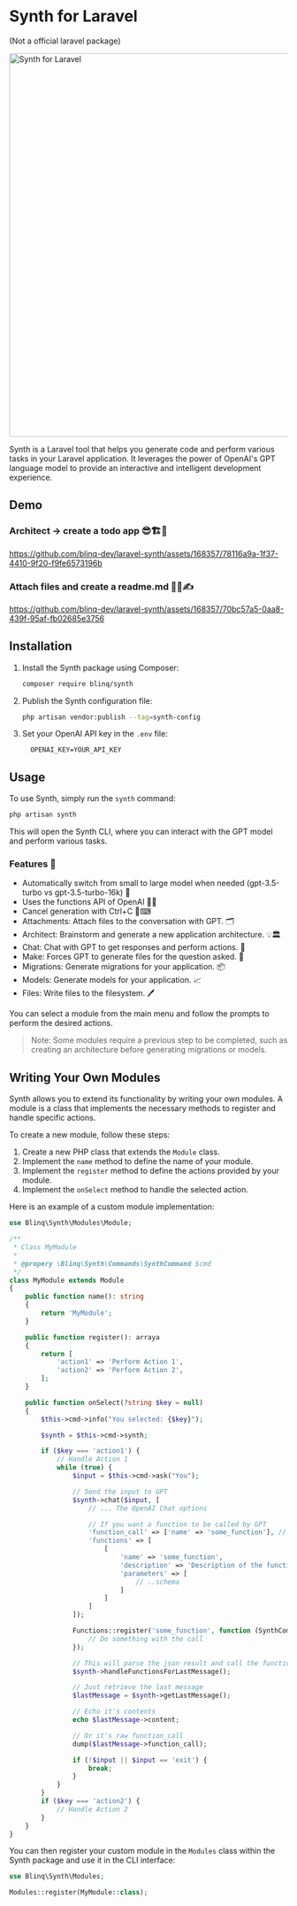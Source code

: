
# Synth for Laravel
(Not a official laravel package)

<img width="693" alt="Synth for Laravel" src="https://github.com/blinq-dev/laravel-synth/assets/168357/7dccb9ba-1db5-4d6f-9a41-fde6f99a2446">

Synth is a Laravel tool that helps you generate code and perform various tasks in your Laravel application. It leverages the power of OpenAI's GPT language model to provide an interactive and intelligent development experience.

## Demo

### Architect -> create a todo app 😎🏗️📝
https://github.com/blinq-dev/laravel-synth/assets/168357/78116a9a-1f37-4410-9f20-f9fe6573196b

### Attach files and create a readme.md 📎📄✍️
https://github.com/blinq-dev/laravel-synth/assets/168357/70bc57a5-0aa8-439f-95af-fb02685e3756

## Installation

1. Install the Synth package using Composer:

   ```bash
   composer require blinq/synth
   ```

2. Publish the Synth configuration file:

   ```bash
   php artisan vendor:publish --tag=synth-config
   ```

3. Set your OpenAI API key in the `.env` file:

   ```   OPENAI_KEY=YOUR_API_KEY   ```

## Usage
To use Synth, simply run the `synth` command:

```bash
php artisan synth
```

This will open the Synth CLI, where you can interact with the GPT model and perform various tasks.

### Features 🌟
- Automatically switch from small to large model when needed (gpt-3.5-turbo vs gpt-3.5-turbo-16k) 🔄
- Uses the functions API of OpenAI 👨‍💻
- Cancel generation with Ctrl+C 🚫⌨
- Attachments: Attach files to the conversation with GPT. 🗂️
- Architect: Brainstorm and generate a new application architecture. 💡🏛
- Chat: Chat with GPT to get responses and perform actions. 💬
- Make: Forces GPT to generate files for the question asked. 📂
- Migrations: Generate migrations for your application. 📦
- Models: Generate models for your application. 📈
- Files: Write files to the filesystem. 🖊️

You can select a module from the main menu and follow the prompts to perform the desired actions.

> Note: Some modules require a previous step to be completed, such as creating an architecture before generating migrations or models.

## Writing Your Own Modules

Synth allows you to extend its functionality by writing your own modules. A module is a class that implements the necessary methods to register and handle specific actions.

To create a new module, follow these steps:

1. Create a new PHP class that extends the `Module` class.
2. Implement the `name` method to define the name of your module.
3. Implement the `register` method to define the actions provided by your module.
4. Implement the `onSelect` method to handle the selected action.

Here is an example of a custom module implementation:

```php
use Blinq\Synth\Modules\Module;

/**
 * Class MyModule
 * 
 * @propery \Blinq\Synth\Commands\SynthCommand $cmd
 */
class MyModule extends Module
{
    public function name(): string
    {
        return 'MyModule';
    }

    public function register(): arraya
    {
        return [
            'action1' => 'Perform Action 1',
            'action2' => 'Perform Action 2',
        ];
    }

    public function onSelect(?string $key = null)
    {
        $this->cmd->info("You selected: {$key}");

        $synth = $this->cmd->synth;

        if ($key === 'action1') {
            // Handle Action 1
            while (true) {
                $input = $this->cmd->ask("You");

                // Send the input to GPT
                $synth->chat($input, [
                    // ... The OpenAI Chat options

                    // If you want a function to be called by GPT
                    'function_call' => ['name' => 'some_function'], // Forces the function call
                    'functions' => [
                        [
                            'name' => 'some_function',
                            'description' => 'Description of the function',
                            'parameters' => [
                                // ..schema
                            ]
                        ]
                    ]
                ]);

                Functions::register('some_function', function (SynthCommand $cmd, $args, $asSpecified, $inSchema) { // etc..
                    // Do something with the call
                });

                // This will parse the json result and call the function if needed
                $synth->handleFunctionsForLastMessage();

                // Just retrieve the last message
                $lastMessage = $synth->getLastMessage();

                // Echo it's contents
                echo $lastMessage->content;

                // Or it's raw function_call
                dump($lastMessage->function_call);

                if (!$input || $input == 'exit') {
                    break;
                }
            }
        }
        if ($key === 'action2') {
            // Handle Action 2
        }
    }
}
```

You can then register your custom module in the `Modules` class within the Synth package and use it in the CLI interface:

```php
use Blinq\Synth\Modules;

Modules::register(MyModule::class);
```
